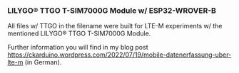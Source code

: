 ### LILYGO® TTGO T-SIM7000G Module w/ ESP32-WROVER-B

All files w/ TTGO in the filename were built for LTE-M experiments w/ the mentioned LILYGO® TTGO T-SIM7000G Module.

Further information you will find in my blog post https://ckarduino.wordpress.com/2022/07/19/mobile-datenerfassung-uber-lte-m (in German).
